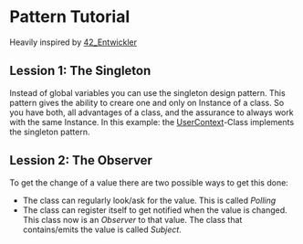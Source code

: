 # Pattern Tutorial
Heavily inspired by [42_Entwickler](https://www.youtube.com/@42Entwickler)

## Lession 1: The Singleton
Instead of global variables you can use the singleton design pattern.
This pattern gives the ability to creare one and only on Instance of a class.
So you have both, all advantages of a class, and the assurance to always work with the same Instance.
In this example: the [UserContext]()-Class implements the singleton pattern.

## Lession 2: The Observer
To get the change of a value there are two possible ways to get this done:
* The class can regularly look/ask for the value. This is called *Polling*
* The class can register itself to get notified when the value is changed. This class now is an *Observer* to that value.
The class that contains/emits the value is called *Subject*.

 